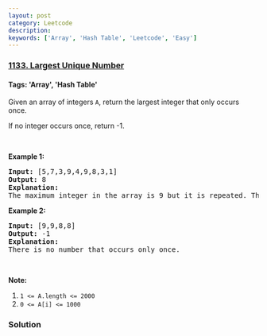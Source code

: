 ```yaml
---
layout: post
category: Leetcode
description: 
keywords: ['Array', 'Hash Table', 'Leetcode', 'Easy']
---
```

### [1133. Largest Unique Number](https://leetcode.com/problems/largest-unique-number)

#### Tags: 'Array', 'Hash Table'

<div class="content__u3I1 question-content__JfgR"><div><p>Given an array of integers <code>A</code>, return the largest integer that only occurs once.</p>
<p>If no integer occurs once, return -1.</p>
<p> </p>
<p><strong>Example 1:</strong></p>
<pre><strong>Input: </strong><span id="example-input-1-1">[5,7,3,9,4,9,8,3,1]</span>
<strong>Output: </strong><span id="example-output-1">8</span>
<strong>Explanation: </strong>
The maximum integer in the array is 9 but it is repeated. The number 8 occurs only once, so it's the answer.
</pre>
<p><strong>Example 2:</strong></p>
<pre><strong>Input: </strong><span id="example-input-1-1">[9,9,8,8]</span>
<strong>Output: </strong><span id="example-output-1">-1</span>
<strong>Explanation: </strong>
There is no number that occurs only once.
</pre>
<p> </p>
<p><strong>Note:</strong></p>
<ol>
<li><code>1 &lt;= A.length &lt;= 2000</code></li>
<li><code>0 &lt;= A[i] &lt;= 1000</code></li>
</ol>
</div></div>

### Solution
